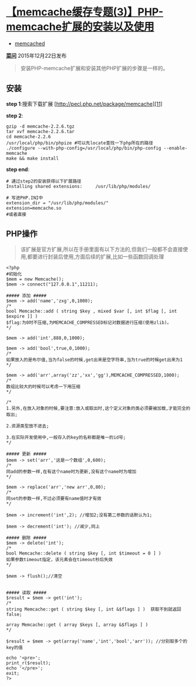 # [【memcache缓存专题(3)】PHP-memcache扩展的安装以及使用][0]

* [memcached][1]

[**菜问**][2] 2015年12月22日发布 



> 安装PHP-memcache扩展和安装其他PHP扩展的步骤是一样的。

## 安装

**step 1**:搜索下载扩展 [http://pecl.php.net/package/memcache][11]

**step 2**:

    gzip -d memcache-2.2.6.tgz
    tar xvf memcache-2.2.6.tar
    cd memcache-2.2.6
    /usr/local/php/bin/phpize #可以先locate查找一下php所在的路径
    ./configure --with-php-config=/usr/local/php/bin/php-config --enable-memcache
    make && make install

**step end**:

    # 通过step2的安装获得以下扩展路径
    Installing shared extensions:     /usr/lib/php/modules/
    
    # 写进PHP.INI中
    extension_dir = "/usr/lib/php/modules/"
    extension=memcache.so
    #或者直接

## PHP操作

> 该扩展是官方扩展,所以在手册里面有以下方法的,但我们一般都不会直接使用,都要进行封装后使用,方面后续的扩展,比如一些函数回调处理

    <?php 
    #初始化
    $mem = new Memcache();
    $mem -> connect("127.0.0.1",11211);
    
    ##### 添加 #####
    $mem -> add('name','zxg',0,1000);
    /*
    bool Memcache::add ( string $key , mixed $var [, int $flag [, int $expire ]] )
    $flag:为0时不压缩,为MEMCACHE_COMPRESSED标记对数据进行压缩(使用zlib)。 
    */
    
    $mem -> add('int',888,0,1000);
    
    $mem -> add('bool',true,0,1000);
    /*
    如果放入的是布尔值,当为false的时候,get出来是空字符串,当为true的时候get出来为1
    */
    
    $mem -> add('arr',array('zz','xx','gg'),MEMCACHE_COMPRESSED,1000);
    /*
    数组比较大的时候可以考虑一下用压缩
    */
    
    /*
    1.另外,在放入对象的时候,要注意:放入或取出时,这个定义对象的类必须要被加载,才能完全的取出;
    
    2.资源类型放不进去;
    
    3.在实际开发使用中,一般存入的key的名称都是唯一的id号;
    */
    
    ##### 更新 #####
    $mem -> set('arr','这是一个数组',0,600);
    /*
    同add的参数一样,在有这个name时为更新,没有这个name时为增加
    */
    
    $mem -> replace('arr','new arr',0,80);
    /*
    同set的参数一样,不过必须要有name值时才有效
    */
    
    $mem -> increment('int',2); //增加2;没有第二参数的话默认为1;
    
    $mem -> decrement('int'); //减少,同上
    
    ##### 删除 #####
    $mem -> delete('int');
    /*
    bool Memcache::delete ( string $key [, int $timeout = 0 ] )
    如果参数timeout指定，该元素会在timeout秒后失效
    */
    
    $mem -> flush();//清空
    
    
    ##### 读取 #####
    $result = $mem -> get('int');
    /*
    string Memcache::get ( string $key [, int &$flags ] )  获取不到就返回false;
    
    array Memcache::get ( array $keys [, array &$flags ] )
    */
    
    $result = $mem -> get(array('name','int','bool','arr')); //分别取多个的key的值
    
    echo '<pre>';
    print_r($result);
    echo '</pre>'; 
    exit;
    ?>  

[0]: /a/1190000004181726
[1]: /t/memcached/blogs
[2]: /u/nixi8

[11]: http://pecl.php.net/package/memcache